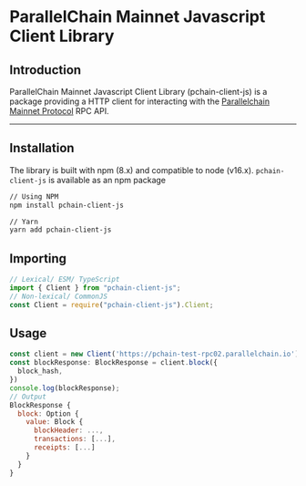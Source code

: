 # ParallelChain Mainnet Javascript Client Library

## Introduction

ParallelChain Mainnet Javascript Client Library (pchain-client-js) is a package providing a HTTP client for interacting with the [Parallelchain Mainnet Protocol](https://github.com/parallelchain-io/parallelchain-protocol) RPC API.

---

## Installation

The library is built with npm (8.x) and compatible to node (v16.x).
`pchain-client-js` is available as an npm package

```bash
// Using NPM
npm install pchain-client-js

// Yarn
yarn add pchain-client-js
```

## Importing

```javascript
// Lexical/ ESM/ TypeScript
import { Client } from "pchain-client-js";
// Non-lexical/ CommonJS
const Client = require("pchain-client-js").Client;
```

## Usage

```javascript
const client = new Client('https://pchain-test-rpc02.parallelchain.io');
const blockResponse: BlockResponse = client.block({
  block_hash,
})
console.log(blockResponse);
// Output
BlockResponse {
  block: Option {
    value: Block {
      blockHeader: ...,
      transactions: [...],
      receipts: [...]
    }
  }
}
```
